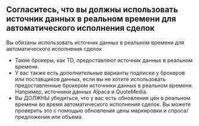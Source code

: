 ## Согласитесь, что вы должны использовать источник данных в реальном времени для автоматического исполнения сделок

Вы обязаны использовать источник данных в реальном времени для автоматического исполнения сделок
- Такие брокеры, как TD, предоставляют источник данных в реальном времени.
- У вас также есть дополнительные варианты подписки у брокеров или поставщиков данных, если вы не хотите использовать предоставленные брокером источники данных в реальном времени. Например, источники данных Alpaca и QuoteMedia.
- Вы ДОЛЖНЫ убедиться, что у вас есть обновления цен в реальном времени во время автоматического исполнения сделок. Вы можете проверить это с помощью обновления цены маркировки и спроса/предложения или объема.

